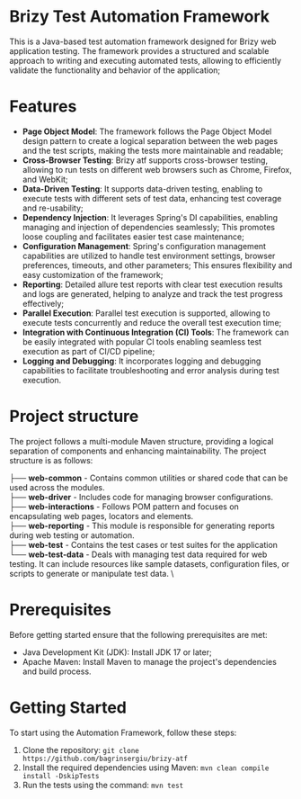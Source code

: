 # Brizy Test Automation Framework

This is a Java-based test automation framework designed for Brizy web application testing. The framework provides a
structured and scalable approach to writing and executing automated tests, allowing to efficiently validate the
functionality and behavior of the application;

# Features

* **Page Object Model**: The framework follows the Page Object Model design pattern to create a logical separation
  between the web pages and the test scripts, making the tests more maintainable and readable;
* **Cross-Browser Testing**: Brizy atf supports cross-browser testing, allowing to run tests on different web browsers
  such as Chrome, Firefox, and WebKit;
* **Data-Driven Testing**: It supports data-driven testing, enabling to execute tests with different sets of test data,
  enhancing test coverage and re-usability;
* **Dependency Injection**: It leverages Spring's DI capabilities, enabling managing and injection of dependencies
  seamlessly; This promotes loose coupling and facilitates easier test case maintenance;
* **Configuration Management**: Spring's configuration management capabilities are utilized to handle test environment
  settings, browser preferences, timeouts, and other parameters; This ensures flexibility and easy customization of the
  framework;
* **Reporting**: Detailed allure test reports with clear test execution results and logs are generated, helping to
  analyze and track the test progress effectively;
* **Parallel Execution**: Parallel test execution is supported, allowing to execute tests concurrently and reduce the
  overall test execution time;
* **Integration with Continuous Integration (CI) Tools**: The framework can be easily integrated with popular CI tools
  enabling seamless test execution as part of CI/CD pipeline;
* **Logging and Debugging**: It incorporates logging and debugging capabilities to facilitate troubleshooting and error
  analysis during test execution.

# Project structure

The project follows a multi-module Maven structure, providing a logical separation of components and enhancing
maintainability. The project structure is as follows:

├── **web-common** - Contains common utilities or shared code that can be used across the modules. \
├── **web-driver** - Includes code for managing browser configurations.         \
├── **web-interactions** - Follows POM pattern and focuses on encapsulating web pages, locators and elements. \
├── **web-reporting** - This module is responsible for generating reports during web testing or automation.      \
├── **web-test** - Contains the test cases or test suites for the application            \
└── **web-test-data** - Deals with managing test data required for web testing. It can include resources like sample
datasets, configuration files, or scripts to generate or manipulate test data. \

# Prerequisites

Before getting started ensure that the following prerequisites are met:

* Java Development Kit (JDK): Install JDK 17 or later;
* Apache Maven: Install Maven to manage the project's dependencies and build process.

# Getting Started

To start using the Automation Framework, follow these steps:

1. Clone the repository: `git clone https://github.com/bagrinsergiu/brizy-atf`
2. Install the required dependencies using Maven: `mvn clean compile install -DskipTests`
3. Run the tests using the command: `mvn test`